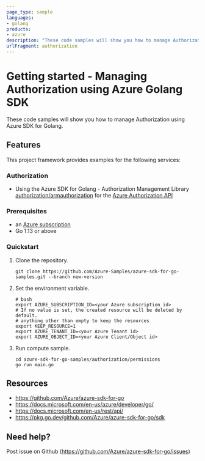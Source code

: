 ```yaml
---
page_type: sample
languages:
- golang
products:
- azure
description: "These code samples will show you how to manage Authorization using Azure SDK for Golang."
urlFragment: authorization
---
```


# Getting started - Managing Authorization using Azure Golang SDK

These code samples will show you how to manage Authorization using Azure SDK for Golang.

## Features

This project framework provides examples for the following services:

### Authorization
* Using the Azure SDK for Golang - Authorization Management Library [authorization/armauthorization](https://pkg.go.dev/github.com/Azure/azure-sdk-for-go/sdk/authorization/armauthorization) for the [Azure Authorization API](https://docs.microsoft.com/en-us/rest/api/authorization/)

### Prerequisites
* an [Azure subscription](https://azure.microsoft.com)
* Go 1.13 or above

### Quickstart

1. Clone the repository.

    ```
    git clone https://github.com/Azure-Samples/azure-sdk-for-go-samples.git --branch new-version
    ```
2. Set the environment variable.

   ```
   # bash
   export AZURE_SUBSCRIPTION_ID=<your Azure subscription id> 
   # If no value is set, the created resource will be deleted by default.
   # anything other than empty to keep the resources
   export KEEP_RESOURCE=1 
   export AZURE_TENANT_ID=<your Azure Tenant id>          
   export AZURE_OBJECT_ID=<your Azure Client/Object id> 
   ```

3. Run compute sample.

    ```
    cd azure-sdk-for-go-samples/authorization/permissions
    go run main.go
    ```
   
## Resources

- https://github.com/Azure/azure-sdk-for-go
- https://docs.microsoft.com/en-us/azure/developer/go/
- https://docs.microsoft.com/en-us/rest/api/
- https://pkg.go.dev/github.com/Azure/azure-sdk-for-go/sdk

## Need help?

Post issue on Github (https://github.com/Azure/azure-sdk-for-go/issues)
